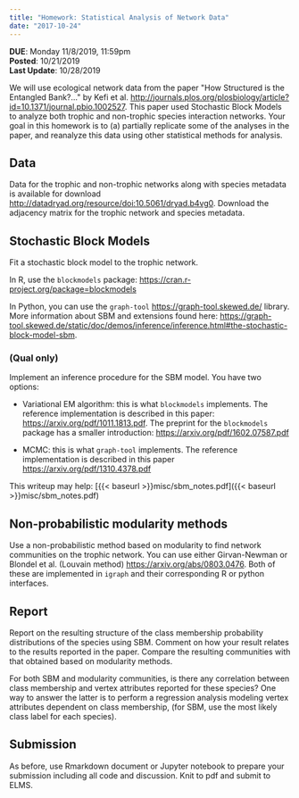 ```yaml
---
title: "Homework: Statistical Analysis of Network Data"
date: "2017-10-24"
---
```


**DUE**: Monday 11/8/2019, 11:59pm  
**Posted**: 10/21/2019  
**Last Update**: 10/28/2019  


We will use ecological network data from the paper "How Structured is the Entangled Bank?..." by Kefi et al. http://journals.plos.org/plosbiology/article?id=10.1371/journal.pbio.1002527. This paper used Stochastic Block Models to analyze both trophic and non-trophic species interaction networks. Your goal in this homework is to (a) partially replicate some of the analyses in the paper, and reanalyze this data using other statistical methods for analysis. 


## Data 

Data for the trophic and non-trophic networks along with species metadata is available for download http://datadryad.org/resource/doi:10.5061/dryad.b4vg0. Download the adjacency matrix for the trophic network and species metadata.

## Stochastic Block Models

Fit a stochastic block model to the trophic network. 

In R, use the `blockmodels` package: https://cran.r-project.org/package=blockmodels 

In Python, you can use the `graph-tool` https://graph-tool.skewed.de/ library. More information about SBM and extensions found here: https://graph-tool.skewed.de/static/doc/demos/inference/inference.html#the-stochastic-block-model-sbm.  

### (Qual only)

Implement an inference procedure for the SBM model. You have two options:

- Variational EM algorithm: this is what `blockmodels` implements. The reference implementation is described in this paper: https://arxiv.org/pdf/1011.1813.pdf. The preprint for the `blockmodels` package has a smaller introduction: https://arxiv.org/pdf/1602.07587.pdf

- MCMC: this is what `graph-tool` implements. The reference implementation is described in this paper https://arxiv.org/pdf/1310.4378.pdf

This writeup may help: [{{< baseurl >}}misc/sbm_notes.pdf]({{< baseurl >}}misc/sbm_notes.pdf)

## Non-probabilistic modularity methods

Use a non-probabilistic method based on modularity to find network communities on the trophic network. You can use either Girvan-Newman or Blondel et al. (Louvain method) https://arxiv.org/abs/0803.0476. Both of these are implemented in `igraph` and their corresponding R or python interfaces.

## Report 

Report on the resulting structure of the class membership probability distributions of the species using SBM. Comment on how your result relates to the results reported in the paper. Compare the resulting communities with that obtained based on modularity methods.

For both SBM and modularity communities, is there any correlation between class membership and vertex attributes reported for these species? One way to answer the latter is to perform a regression analysis modeling vertex attributes dependent on class membership, (for SBM, use the most likely class label for each species).

## Submission

As before, use Rmarkdown document or Jupyter notebook to prepare your submission including all code and discussion. Knit to pdf and submit to ELMS.
